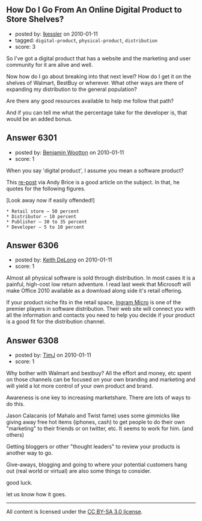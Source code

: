 ## How Do I Go From An Online Digital Product to Store Shelves?

- posted by: [lkessler](https://stackexchange.com/users/-1/1491-lkessler) on 2010-01-11
- tagged: `digital-product`, `physical-product`, `distribution`
- score: 3

So I've got a digital product that has a website and the marketing and user community for it are alive and well.

Now how do I go about breaking into that next level? How do I get it on the shelves of Walmart, BestBuy or wherever. What other ways are there of expanding my distribution to the general population? 

Are there any good resources available to help me follow that path?

And if you can tell me what the percentage take for the developer is, that would be an added bonus.


## Answer 6301

- posted by: [Benjamin Wootton](https://stackexchange.com/users/-1/2094-benjamin-wootton) on 2010-01-11
- score: 1

<p>When you say 'digital product', I assume you mean a software product?</p>

<p>This <a href="http://successfulsoftware.net/2008/04/21/selling-your-software-in-retail-stores-all-that-glitters-is-not-gold/" rel="nofollow">re-post</a> via Andy Brice is a good article on the subject.  In that, he quotes for the following figures.  </p>

<p>[Look away now if easily offended!]</p>

<pre><code>* Retail store – 50 percent
* Distributor – 10 percent
* Publisher – 30 to 35 percent
* Developer – 5 to 10 percent
</code></pre>



## Answer 6306

- posted by: [Keith DeLong](https://stackexchange.com/users/-1/888-keith-delong) on 2010-01-11
- score: 1

<p>Almost all physical software is sold through distribution. In most cases it is a painful, high-cost low return adventure. I read last week that Microsoft will make Office 2010 available as a download along side it's retail offering.</p>

<p>If your product niche fits in the retail space, <a href="http://www.ingrammicro.com/" rel="nofollow">Ingram Micro</a> is one of the premier players in software distribution. Their web site will connect you with all the information and contacts you need to help you decide if your product is a good fit for the distribution channel.</p>



## Answer 6308

- posted by: [TimJ](https://stackexchange.com/users/-1/1172-timj) on 2010-01-11
- score: 1

Why bother with Walmart and bestbuy?  All the effort and money, etc spent on those channels can be focused on your own branding and marketing and will yield a lot more control of your own product and brand.  

Awareness is one key to increasing marketshare.  There are lots of ways to do this.  

Jason Calacanis (of Mahalo and Twist fame) uses some gimmicks like giving away free hot items (iphones, cash) to get people to do their own "marketing" to their friends or on twitter, etc.    It seems to work for him. (and others)

Getting bloggers or other "thought leaders" to review your products is another way to go.

Give-aways, blogging and going to where your potential customers hang out (real world or virtual) are also some things to consider.

good luck.

let us know how it goes.





---

All content is licensed under the [CC BY-SA 3.0 license](https://creativecommons.org/licenses/by-sa/3.0/).
